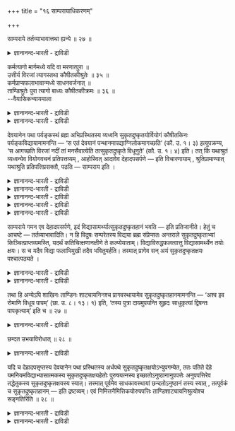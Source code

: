 +++
title = "१६ साम्परायाधिकरणम्"

+++

साम्पराये तर्तव्याभावात्तथा ह्यन्ये ॥ २७ ॥  
<details><summary>ज्ञानानन्द-भारती - द्राविडी</summary>

साम्बराये तर्दव्याबावात्तदा ह्यन्ये ॥ २७ ॥
</details>

कर्मत्यागो मार्गमध्ये यदि वा मरणात्पुरा ॥  
उत्तीर्य विरजां त्यागस्तथा कौषीतकीश्रुतेः ॥ ३५ ॥  
कर्मप्राप्यफलाभावान्मध्ये साधनवर्जनात् ॥  
ताण्डिश्रुतेः पुरा त्यागो बाध्यः कौषीतकीक्रमः ॥ ३६ ॥  
--वैयासिकन्यायमाला

<details><summary>ज्ञानानन्द-भारती - द्राविडी</summary>

कर्मङ्गळै विडुवदु मार्क्कत्तिऩ् मत्तियिला?अल्लदु मरणत्तिऱ्कु मुऩ्बागवेया? विरजा नदियैत् ताण्डिऩ पिऱगु ताऩ् विडुवदु, अप्पडिये कौषीदगी सुरुदियिरुप् पदाल्।
</details>

<details><summary>ज्ञानानन्द-भारती - द्राविडी</summary>

कर्माविऩाल् अडैय वेण्डिय पलऩ् ऎदुवुमिल्लाद तिऩालुम्, (मार्क्कत्तिऩ्) मत्तियिल् (विडुवदऱ्कु वेण्डिय) सादऩङ्गळ् किडैयाददालुम्, (विडुवदु मुऩ्ऩाल् ऎऩ्ऱु) ताण्डि सुरुदियिरुप्पदिऩालुम्, विडुवदु (मरणत्तिऱ्कु) पिऩ्ऩाल् ताऩ्। कौषीदगीयिल् उळ्ळ वरिसै पादिक्कप्पट्टु विडुगिऱदु।
</details>

देवयानेन पथा पर्यङ्कस्थं ब्रह्म अभिप्रस्थितस्य व्यध्वनि सुकृतदुष्कृतयोर्वियोगं कौषीतकिनः पर्यङ्कविद्यायामामनन्ति — ‘स एतं देवयानं पन्थानमापद्याग्निलोकमागच्छति’ (कौ. उ. १। ३) इत्युपक्रम्य, ‘स आगच्छति विरजां नदीं तां मनसैवात्येति तत्सुकृतदुष्कृते विधूनुते’ (कौ. उ. १। ४) इति। तत् किं यथाश्रुतं व्यध्वन्येव वियोगवचनं प्रतिपत्तव्यम् , आहोस्वित् आदावेव देहादपसर्पणे — इति विचारणायाम् , श्रुतिप्रामाण्यात् यथाश्रुति प्रतिपत्तिप्रसक्तौ, पठति — साम्पराय इति ।

<details><summary>ज्ञानानन्द-भारती - द्राविडी</summary>

(मुऩ् अदिगरणत्तिल् सॊल्लप्पट्ट कर्मावै विडुदल् पिरह्म लोगत्तिऱ्कुप्पोगुम् वऴियिल् नडुविल् एऱ्पडुगिऱदा अल्लदु मरणत्तिऱ्कु मुऩ्ऩालेये एऱ्पडुगिऱदा ऎऩ्ऱु सन्देहम् कौषीदगि सुरुदियिल् विरजानदियैत् ताण्डिय पिऩ् कर्मावै विडुवदागक् कूऱियिरुप्पदाल् नडुवऴियिल्दाऩ् कर्महाऩम् ऎऩ्ऱ पूर्वबक्षम्। मरणत्तिऱ्कुप् पिऱगु नडुवऴियिल् कर्मा विऩाल् अडैय वेण्डिय पलऩॊऩ्ऱुमिल्लाददालुम्, नडुवऴियिल् कर्मक्षयम् एऱ्पडुवदऱ्कु सादऩ मॊऩ्ऱुमिल्लाददालुम् मरणत्तिऱ्कु मुऩ्ऩालेये वित्यैयिऩाल् कर्मक्षयम् एऱ्पडुगिऱदु। इव्विद माऩाल्दाऩ् वित्यैक्कुम् कर्मक्षयत्तिऱ्कुम् कार्य कारण पावम् पॊरुन्दुगिऱदु। ताण्डि सुरुदियिलुम् साट्यायऩि सुरुदियिलुम् मुऩ्ऩालेये कर्मक्षयम् कूऱियिरुप्पदाल् इदै अऩुसरित्तुत्ताऩ् कौषीदगि सुरुदिक्कुम् अर्त्तम् सॊल्ल वेण्डुम्)।
</details>

<details><summary>ज्ञानानन्द-भारती - द्राविडी</summary>

तेवयाऩ मार्क्कमाय् पर्यङ्गत्तिलुळ्ळ पिरह् मत्तै नोक्कि पुऱप्पडुगिऱवरुक्कु पादिवऴियिल् पुण्य पाबङ्गळुडैय पिरिवु ऎऩ्ऱु कौषीदगिगळ् पर्यङ्ग वित्यैयिल् सॊल्लुगिऱार्गळ्। "अवर् इन्द तेवयाऩ मार्क्कत्तै अडैन्दु अक्ऩिलोगम् पोगिऱार्" (कौषीदगि।I-३) ऎऩ्ऱु आरम्बित्तु, “अवर् विरजानदिक्कु वरुगिऱार्, अदै मऩसिऩालेये ताण्डुगिऱार्, अङ्गे पुण्य पाबङ्गळै उदऱुगिऱार्" (कौषीदगि।I-४) ऎऩ्ऱु।
</details>

<details><summary>ज्ञानानन्द-भारती - द्राविडी</summary>

अदिल्, सॊल्लप्पट्टिरुक्किऱबडिये पादिवऴियि लेये विलगुवदु सॊल्लियिरुप्पदाग अऱियप्पड वेण् डुमा? अल्लदु मुदलिलेये तेहत्तै विट्टुबुऱप् पडुम् पोदेया? ऎऩ्ऱु विसारणै सॆय्युम्बोदु।
</details>

<details><summary>ज्ञानानन्द-भारती - द्राविडी</summary>

सुरुदिक्कु पिरमाणत्तऩ्मैयाल् सॊल्लियि रुक्किऱ पडिदाऩ् अऱिय वेण्डुम्, ऎऩ्ऱु एऱ्पडुम्बोदु।
</details>

<details><summary>ज्ञानानन्द-भारती - द्राविडी</summary>

सॊल्गिऱार्। “साम्बरायत्तिल्” ऎऩ्ऱु
</details>

साम्पराये गमन एव देहादपसर्पणे, इदं विद्यासामर्थ्यात्सुकृतदुष्कृतहानं भवति — इति प्रतिजानीते। हेतुं च आचष्टे — तर्तव्याभावादिति। न हि विदुषः सम्परेतस्य विद्यया ब्रह्म संप्रेप्सतः अन्तराले सुकृतदुष्कृताभ्यां किञ्चित्प्राप्तव्यमस्ति, यदर्थं कतिचित्क्षणानक्षीणे ते कल्प्येयाताम्। विद्याविरुद्धफलत्वात्तु विद्यासामर्थ्येन तयोः क्षयः। स च यदैव विद्या फलाभिमुखी तदैव भवितुमर्हति। तस्मात् प्रागेव सन् अयं सुकृतदुष्कृतक्षयः पश्चात्पठ्यते ।

<details><summary>ज्ञानानन्द-भारती - द्राविडी</summary>

"साम्बरायत्तिल्" पोगुम्बोदे-तेहत्तिलिरुन्दु वॆळिक्किळम्बुम्बोदु, (मरणत्तिऱ्कु मुऩ्ऩालेये) इन्द पुण्य पाबङ्गळै विडुदल् वित्यैयिऩ् सामर्त् तियत्तिऩाल्, एऱ्पडुगिऱदु ऎऩ्ऱु उऱुदियाय् सॊल्गिऱार्। “ताण्डवेण्डियदु इल्लाददिऩाल्” ऎऩ्ऱु कारणत्तै सॊल्लुगिऱार्।
</details>

<details><summary>ज्ञानानन्द-भारती - द्राविडी</summary>

इऱन्दुविट्ट वित्वाऩुक्कु, वित्यैयिऩाल् पिरह् मत्तै अडैयप्पोगिऱवऩुक्कु मत्तियिल् पुण्य पाबङ् गळाल् अडैयवेण्डियदु ऎदुवुमिल्लै; इरुन्दाल् अदऱ्काग सिल क्षणङ्गळ् अवै क्षणमाग विल्लै यॆऩ्ऱु कल्बिक्क वेण्डुम्। अवै वित्यैक्कु विरोद माऩ पलऩैयुडैय वैयाऩदिऩाल्, वित्यैयिऩाल् अवैगळुक्कु क्षयम्। अन्द क्षयमो वित्यै ऎप्पॊ ऴुदु पलऩ् कॊडुक्क मुऩैगिऱदो अप्पॊऴुदे एऱ्प टुवदु न्यायम्। आगैयाल्, मुऩ्ऩमेये एऱ्पडुम्। इन्द पुण्य पाबक्षयम् पिऩ्ऩाल् सॊल्लप्पट्टिरुक्किऱदु।
</details>

तथा हि अन्येऽपि शाखिनः ताण्डिनः शाट्यायनिनश्च प्रागवस्थायामेव सुकृतदुष्कृतहानमामनन्ति — ‘अश्व इव रोमाणि विधूय पापम्’ (छा. उ. ८। १३। १) इति, ‘तस्य पुत्रा दायमुपयन्ति सुहृदः साधुकृत्यां द्विषन्तः पापकृत्याम्’ इति च ॥ २७ ॥

<details><summary>ज्ञानानन्द-भारती - द्राविडी</summary>

अप्पडिये, मऱ्ऱ सागिगळुम्, ताण्डिगळुम् साट्या यऩिगळुम्, मुऩ् निलैयिलेये पुण्य पाबङ्गळिऩ् विडुदलैच् चॊल्लुगिऱार्गळ्। "कुदिरै रोमङ्गळैप् पोल, पाबत्तै उदऱिविट्टु" (सान्दोक्यम्। VIII;१३-१) ऎऩ्ऱुम्, अवऩुडैय पुत्तिरर्गळ् सॊत्तैयुम्, सुह्रुत् तुक्कळ् नल्ल सॆयलैयुम्, त्वेषिप्पवर्गळ् पाबच्चॆयलैयुम् अडैगिऱार्गळ्” ऎऩ्ऱुम्।
</details>

छन्दत उभयाविरोधात् ॥ २८ ॥  
<details><summary>ज्ञानानन्द-भारती - द्राविडी</summary>

सन्दद उबयाविरोदात् ॥ २८ ॥
</details>

यदि च देहादपसृप्तस्य देवयानेन पथा प्रस्थितस्य अर्धपथे सुकृतदुष्कृतक्षयोऽभ्युपगम्येत, ततः पतिते देहे यमनियमविद्याभ्यासात्मकस्य सुकृतदुष्कृतक्षयहेतोः पुरुषयत्नस्य इच्छातोऽनुष्ठानानुपपत्तेः अनुपपत्तिरेव तद्धेतुकस्य सुकृतदुष्कृतक्षयस्य स्यात्। तस्मात् पूर्वमेव साधकावस्थायां छन्दतोऽनुष्ठानं तस्य स्यात् , तत्पूर्वकं च सुकृतदुष्कृतहानम् — इति द्रष्टव्यम्। एवं निमित्तनैमित्तिकयोरुपपत्तिः ताण्डिशाट्यायनिश्रुत्योश्च सङ्गतिरिति ॥ २८ ॥

<details><summary>ज्ञानानन्द-भारती - द्राविडी</summary>

तेहत्तिलिरुन्दु वॆळिक्किळम्बि तेवयाऩ मार्क्कम् वऴियागप् पोय्क्कॊण्डिरुप्पवऩुक्कु पादि वऴियिल् पुण्य पाबङ्गळिऩ् क्षयम् ऒप्पुक्कॊळ्ळप्पडु मेयाऩाल् अप्पॊऴुदु तेहम् विऴुन्दु विट्टिरुक् कैयिल् यमम्, नियमम् वित्याप्यास स्वरूबमायुळ्ळ, पुण्य पाबङ्गळिऩ् क्षयत्तिऱ्कुक् कारणमायुळ्ळ, पुरुषप्पिरयत्तिऩम् वेण्डियबडि अऩुष्टाऩम् सॆय्वदु पॊरुन्दाददिऩालेये, अदैक् कारणमा युडैय पुण्य पाबक्षयत्तिऱ्कुम्, पॊरुत्तमिल्लामै एऱ्पडुम्। आदलाल्, मुऩ्ऩालेये, सादऩङ्गळै अऩुष्टिक्किऱवऩागविरुन्द तसैयिलेये, वेण्डिय पडि अवऩुक्कु अऩुष्टाऩम् इरुक्कुम् अदै मुऩ्ऩिट्टु पुण्य पाबङ्गळिऩ् विडुदलुम् ऎऩ्ऱु अऱियवेण्डुम्।
</details>

<details><summary>ज्ञानानन्द-भारती - द्राविडी</summary>

इव्विदम् निमित्त नैमित्तिगङ्गळुक्कु (कारणम्, कार्यम् ऎऩ्बवैगळुक्कु पॊरुत्तमुम् ताण्डि साट्या यऩि सुरुदिगळुडऩ् पॊरुत्तमुम् वरुम् ऎऩ्ऱु।
</details>


